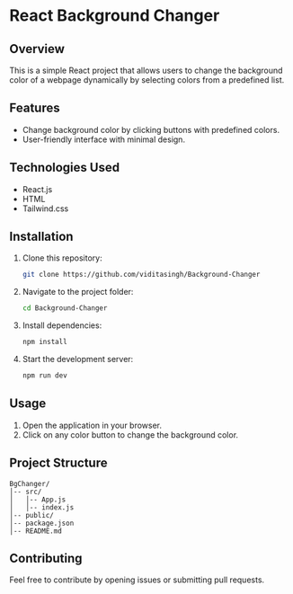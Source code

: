 # React Background Changer

## Overview
This is a simple React project that allows users to change the background color of a webpage dynamically by selecting colors from a predefined list.

## Features
- Change background color by clicking buttons with predefined colors.
- User-friendly interface with minimal design.

## Technologies Used
- React.js
- HTML
- Tailwind.css

## Installation
1. Clone this repository:
   ```bash
   git clone https://github.com/viditasingh/Background-Changer
   ```
2. Navigate to the project folder:
   ```bash
   cd Background-Changer
   ```
3. Install dependencies:
   ```bash
   npm install
   ```
4. Start the development server:
   ```bash
   npm run dev
   ```

## Usage
1. Open the application in your browser.
2. Click on any color button to change the background color.

## Project Structure
```
BgChanger/
│-- src/
│   │-- App.js
│   │-- index.js
│-- public/
│-- package.json
│-- README.md
```

## Contributing
Feel free to contribute by opening issues or submitting pull requests.

